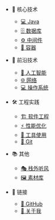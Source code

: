 <!-- _navbar.md -->

* 🎯 核心技术
  * [💻 Java](01_Java/)
  * [🗄️ 数据库](02_数据库/)
  * [⚙️ 中间件](03_中间件/)
  * [🐳 容器](04_容器生态/)

* 🚀 前沿技术
  * [🤖 人工智能](07_人工智能/)
  * [🌐 网络](05_网络/)
  * [💻 操作系统](06_操作系统/)

* 🛠️ 工程实践
  * [🏗️ 软件工程](2001_软件工程/)
  * [⚡ 性能优化](2002_系统性能优化/)
  * [🔧 工具使用](3001_工具和软件的安装与使用/)
  * [📝 Git](3002_Git/)

* 📚 其他
  * [🎭 栈外听风](00_栈外听风/)
  * [🖼️ 素材库](微信素材库/)

* 🔗 链接
  * [📖 GitHub](https://github.com/lzhcccccch/tech-notes)
  * [🌟 关于我](https://github.com/lzhcccccch)
